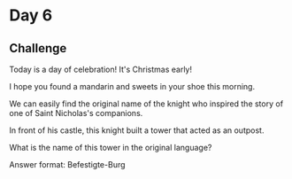 # Day 6

## Challenge

Today is a day of celebration! It's Christmas early!

I hope you found a mandarin and sweets in your shoe this morning.

We can easily find the original name of the knight who inspired the story of one of Saint Nicholas's companions.

In front of his castle, this knight built a tower that acted as an outpost.

 What is the name of this tower in the original language?

Answer format: Befestigte-Burg
